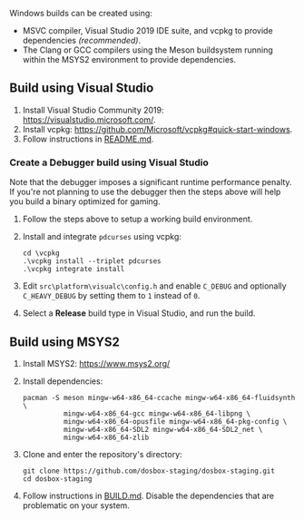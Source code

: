 Windows builds can be created using:

- MSVC compiler, Visual Studio 2019 IDE suite, and vcpkg to provide dependencies
  *(recommended)*.
- The Clang or GCC compilers using the Meson buildsystem running within the
  MSYS2 environment to provide dependencies.

## Build using Visual Studio

1. Install Visual Studio Community 2019: <https://visualstudio.microsoft.com/>.
2. Install vcpkg: <https://github.com/Microsoft/vcpkg#quick-start-windows>.
3. Follow instructions in [README.md](/README.md).

### Create a Debugger build using Visual Studio

Note that the debugger imposes a significant runtime performance penalty.
If you're not planning to use the debugger then the steps above will help
you build a binary optimized for gaming.

1. Follow the steps above to setup a working build environment.
2. Install and integrate `pdcurses` using vcpkg:

    ``` shell
    cd \vcpkg
    .\vcpkg install --triplet pdcurses
    .\vcpkg integrate install
    ```

3. Edit `src\platform\visualc\config.h` and enable `C_DEBUG` and optionally
  `C_HEAVY_DEBUG` by setting them to `1` instead of `0`.
4. Select a **Release** build type in Visual Studio, and run the build.

## Build using MSYS2

1. Install MSYS2: <https://www.msys2.org/>
2. Install dependencies:

    ``` shell
    pacman -S meson mingw-w64-x86_64-ccache mingw-w64-x86_64-fluidsynth \
              mingw-w64-x86_64-gcc mingw-w64-x86_64-libpng \
              mingw-w64-x86_64-opusfile mingw-w64-x86_64-pkg-config \
              mingw-w64-x86_64-SDL2 mingw-w64-x86_64-SDL2_net \
              mingw-w64-x86_64-zlib
    ```

3. Clone and enter the repository's directory:

    ``` shell
    git clone https://github.com/dosbox-staging/dosbox-staging.git
    cd dosbox-staging
    ```

4. Follow instructions in [BUILD.md](/BUILD.md). Disable the dependencies
   that are problematic on your system.
